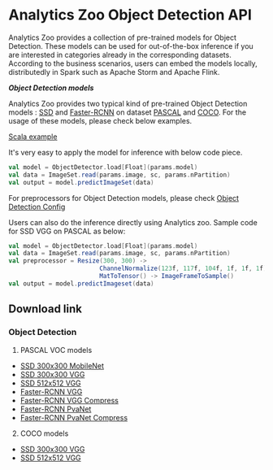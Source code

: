 # Analytics Zoo Object Detection API

Analytics Zoo provides a collection of pre-trained models for Object Detection. These models can be used for out-of-the-box inference if you are interested in categories already in the corresponding datasets. According to the business scenarios, users can embed the models locally, distributedly in Spark such as Apache Storm and Apache Flink.

***Object Detection models***

Analytics Zoo provides two typical kind of pre-trained Object Detection models : [SSD](https://arxiv.org/abs/1512.02325) and [Faster-RCNN](https://arxiv.org/abs/1506.01497) on dataset [PASCAL](http://host.robots.ox.ac.uk/pascal/VOC/) and [COCO](http://cocodataset.org/#home). For the usage of these models, please check below examples.

[Scala example](https://github.com/intel-analytics/zoo/blob/master/zoo/src/main/scala/com/intel/analytics/zoo/examples/objectdetection/Predict.scala)

It's very easy to apply the model for inference with below code piece.

```scala
val model = ObjectDetector.load[Float](params.model)
val data = ImageSet.read(params.image, sc, params.nPartition)
val output = model.predictImageSet(data)
```

For preprocessors for Object Detection models, please check [Object Detection Config](https://github.com/intel-analytics/zoo/blob/master/zoo/src/main/scala/com/intel/analytics/zoo/models/image/objectdetection/ObjectDetectionConfig.scala)

Users can also do the inference directly using Analytics zoo.
Sample code for SSD VGG on PASCAL as below:

```scala
val model = ObjectDetector.load[Float](params.model)
val data = ImageSet.read(params.image, sc, params.nPartition)
val preprocessor = Resize(300, 300) ->
                         ChannelNormalize(123f, 117f, 104f, 1f, 1f, 1f) ->
                         MatToTensor() -> ImageFrameToSample()
val output = model.predictImageset(data)
```
## Download link
### Object Detection

1. PASCAL VOC models
* [SSD 300x300 MobileNet](https://s3-ap-southeast-1.amazonaws.com/analytics-zoo-models/object-detection/analytics-zoo_ssd-mobilenet-300x300_PASCAL_0.1.0.model)
* [SSD 300x300 VGG](https://s3-ap-southeast-1.amazonaws.com/analytics-zoo-models/object-detection/analytics-zoo_ssd-vgg16-300x300_PASCAL_0.1.0.model)
* [SSD 512x512 VGG](https://s3-ap-southeast-1.amazonaws.com/analytics-zoo-models/object-detection/analytics-zoo_ssd-vgg16-512x512_PASCAL_0.1.0.model)
* [Faster-RCNN VGG](https://s3-ap-southeast-1.amazonaws.com/analytics-zoo-models/object-detection/analytics-zoo_frcnn-vgg16_PASCAL_0.1.0.model)
* [Faster-RCNN VGG Compress](https://s3-ap-southeast-1.amazonaws.com/analytics-zoo-models/object-detection/analytics-zoo_frcnn-vgg16-compress_PASCAL_0.1.0.model)
* [Faster-RCNN PvaNet](https://s3-ap-southeast-1.amazonaws.com/analytics-zoo-models/object-detection/analytics-zoo_frcnn-pvanet_PASCAL_0.1.0.model)
* [Faster-RCNN PvaNet Compress](https://s3-ap-southeast-1.amazonaws.com/analytics-zoo-models/object-detection/analytics-zoo_frcnn-pvanet-compress_PASCAL_0.1.0.model)

2. COCO models

* [SSD 300x300 VGG](https://s3-ap-southeast-1.amazonaws.com/analytics-zoo-models/object-detection/analytics-zoo_ssd-vgg16-300x300_COCO_0.1.0.model)
* [SSD 512x512 VGG](https://s3-ap-southeast-1.amazonaws.com/analytics-zoo-models/object-detection/analytics-zoo_ssd-vgg16-512x512_COCO_0.1.0.model)

